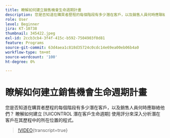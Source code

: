```yaml
---
title: 瞭解如何建立銷售機會生命週期計畫
description: 您是否知道在購買者歷程的每個階段有多少潛在客戶，以及銷售人員何時應聯絡他們？ 瞭解如何建立 [!UICONTROL 潛在客戶生命週期] 使用評分來深入分析潛在客戶在其歷程中的所在位置的程式。
role: User
level: Beginner
jira: KT-10738
thumbnail: 345422.jpeg
exl-id: 2ccb3cb4-3f4f-415c-b592-7504903f0d81
feature: Programs
source-git-commit: 63d4aea1c818d35724c0cdc14e69ea00eb06b4a0
workflow-type: tm+mt
source-wordcount: '100'
ht-degree: 0%

---
```


# 瞭解如何建立銷售機會生命週期計畫

您是否知道在購買者歷程的每個階段有多少潛在客戶，以及銷售人員何時應聯絡他們？ 瞭解如何建立 [!UICONTROL 潛在客戶生命週期] 使用評分來深入分析潛在客戶在其歷程中的所在位置的程式。

>[!VIDEO](https://video.tv.adobe.com/v/345422/?quality=12&learn=on){transcript=true}
